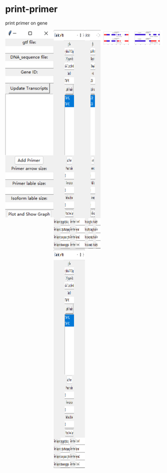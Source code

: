 # print-primer
print primer on gene
<div style="display:flex; justify-content:space-between;">
    <img src="figure/图片2.png" height="600"> 
    <div align="left"><img src="figure/图片1.png" height="700"><img src="figure/图片1.png" height="700">
</div>
<div align="left"><img src="figure/图片1.png" height="700"></div>
<div align="left"><img src="figure/Figure_6.png" ></div>
<div align="left"><img src="figure/Figure_1.png" ></div>
